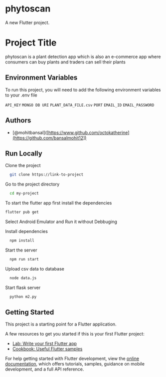 # phytoscan

A new Flutter project.

# Project Title
 phytoscan is a plant detection app which is also an e-commerce app where consumers can buy plants and traders can sell their plants
## Environment Variables

To run this project, you will need to add the following environment variables to your .env file

`API_KEY`
`MONGO DB URI`
`PLANT_DATA_FILE.csv`
`PORT`
`EMAIL_ID`
`EMAIL_PASSWORD`


## Authors

- [@mohitbansal]([https://www.github.com/octokatherine](https://github.com/bansalmohit12])


## Run Locally

Clone the project

```bash
  git clone https://link-to-project
```

Go to the project directory

```bash
  cd my-project
```

To start the flutter app first install the dependencies
```bash
flutter pub get
```
Select Android Emulator and Run it without Debbuging

Install dependencies
```bash
  npm install
```
Start the server
```bash
  npm run start
```
Upload csv data to database
```bash
  node data.js
```
Start flask server
```tf
  python m2.py
```



## Getting Started

This project is a starting point for a Flutter application.

A few resources to get you started if this is your first Flutter project:

- [Lab: Write your first Flutter app](https://docs.flutter.dev/get-started/codelab)
- [Cookbook: Useful Flutter samples](https://docs.flutter.dev/cookbook)

For help getting started with Flutter development, view the
[online documentation](https://docs.flutter.dev/), which offers tutorials,
samples, guidance on mobile development, and a full API reference.
